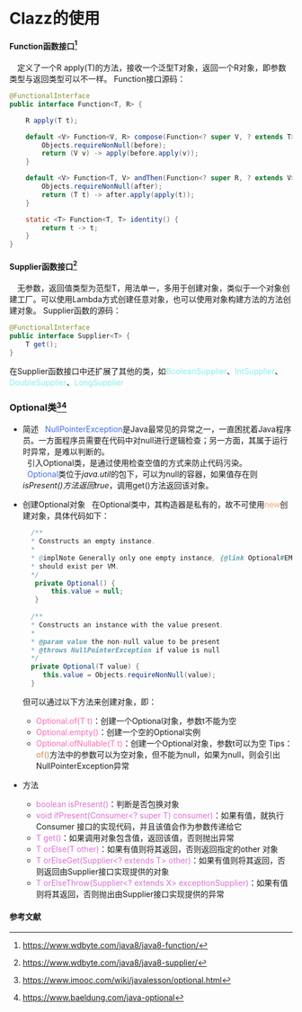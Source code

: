 # Clazz的使用

#### Function函数接口[^1]
  &emsp;定义了一个<font>R apply(T)</font>的方法，接收一个泛型T对象，返回一个R对象，即参数类型与返回类型可以不一样。
Function接口源码：
```java
@FunctionalInterface
public interface Function<T, R> {

    R apply(T t);

    default <V> Function<V, R> compose(Function<? super V, ? extends T> before) {
        Objects.requireNonNull(before);
        return (V v) -> apply(before.apply(v));
    }

    default <V> Function<T, V> andThen(Function<? super R, ? extends V> after) {
        Objects.requireNonNull(after);
        return (T t) -> after.apply(apply(t));
    }

    static <T> Function<T, T> identity() {
        return t -> t;
    }
}
```

#### Supplier函数接口[^2]
  &emsp;无参数，返回值类型为范型T，用法单一，多用于创建对象，类似于一个对象创建工厂。可以使用Lambda方式创建任意对象，也可以使用对象构建方法的方法创建对象。
Supplier函数的源码：
```java
@FunctionalInterface
public interface Supplier<T> {
    T get();
}
```
在Supplier函数接口中还扩展了其他的类，如<font color=#89EDED>BooleanSupplier</font>、<font color=#89EDED>IntSupplier</font>、<font color=#89EDED>DoubleSupplier</font>、<font color=#89EDED>LongSupplier</font>


### Optional类[^3][^4]
- 简述
   &nbsp;&nbsp;<font color=RoyalBlue>NullPointerException</font>是Java最常见的异常之一，一直困扰着Java程序员。一方面程序员需要在代码中对null进行逻辑检查；另一方面，其属于运行时异常，是难以判断的。  
   &nbsp;&nbsp;引入Optional类，是通过使用检查空值的方式来防止代码污染。   
   &nbsp;&nbsp;<font color=RoyalBlue>Optional</font>类位于*java.util*的包下，可以为null的容器，如果值存在则*isPresent()*方法返回*true*，调用get()方法返回该对象。   

- 创建Optional对象
   &nbsp;&nbsp;在Optional类中，其构造器是私有的，故不可使用<font color=SandyBrown>new</font>创建对象，具体代码如下：
   ```java
     /**
     * Constructs an empty instance.
     *
     * @implNote Generally only one empty instance, {@link Optional#EMPTY},
     * should exist per VM.
     */
      private Optional() {
          this.value = null;
      }
    
     /**
     * Constructs an instance with the value present.
     *
     * @param value the non-null value to be present
     * @throws NullPointerException if value is null
     */
     private Optional(T value) {
        this.value = Objects.requireNonNull(value);
     }
   ```
   但可以通过以下方法来创建对象，即：
   - <font color=HotPink>Optional.of(T t)</font>：创建一个Optional对象，参数t不能为空
   - <font color=HotPink>Optional.empty()</font>：创建一个空的Optional实例
   - <font color=HotPink>Optional.ofNullable(T t)</font>：创建一个Optional对象，参数t可以为空
   Tips：<font color=Peru>of()</font>方法中的参数可以为空对象，但不能为null，如果为null，则会引出NullPointerException异常

- 方法
   - <font color=Orchid>boolean isPresent()</font>：判断是否包换对象
   - <font color=Orchid>void ifPresent(Consumer<? super T) consumer)</font>：如果有值，就执行 Consumer 接口的实现代码，并且该值会作为参数传递给它
   - <font color=Orchid>T get()</font>：如果调用对象包含值，返回该值，否则抛出异常
   - <font color=Orchid> T orElse(T other)</font>：如果有值则将其返回，否则返回指定的other 对象
   - <font color=Orchid>T orElseGet(Supplier<? extends T> other)</font>：如果有值则将其返回，否则返回由Supplier接口实现提供的对象
   - <font color=Orchid>T orElseThrow(Supplier<? extends X> exceptionSupplier)</font>：如果有值则将其返回，否则抛出由Supplier接口实现提供的异常



#### 参考文献
[^1]:https://www.wdbyte.com/java8/java8-function/
[^2]:https://www.wdbyte.com/java8/java8-supplier/
[^3]:https://www.imooc.com/wiki/javalesson/optional.html
[^4]:https://www.baeldung.com/java-optional